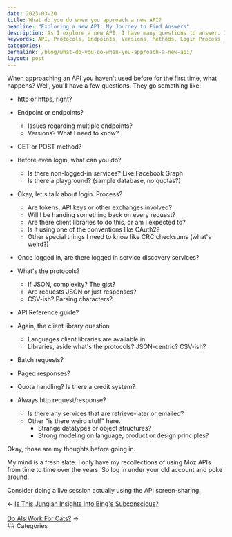 ```yaml
---
date: 2023-03-20
title: What do you do when you approach a new API?
headline: "Exploring a New API: My Journey to Find Answers"
description: As I explore a new API, I have many questions to answer. I need to know the protocols, endpoints, versions, methods, login process, API reference guide, client libraries, batch requests, paged responses, quota handling, and more. I'm taking you through my journey to get the answers I need. Join me in exploring this new API!
keywords: API, Protocols, Endpoints, Versions, Methods, Login Process, API Reference Guide, Client Libraries, Batch Requests, Paged Responses, Quota Handling, HTTP, HTTPS, GET, POST, Non-Logged-in Services, Strange, Unique Features
categories: 
permalink: /blog/what-do-you-do-when-you-approach-a-new-api/
layout: post
---
```



When approaching an API you haven't used before for the first time, what
happens? Well, you'll have a few questions. They go something like:

- http or https, right?
- Endpoint or endpoints?
  - Issues regarding multiple endpoints?
  - Versions? What I need to know?
- GET or POST method?

- Before even login, what can you do?
  - Is there non-logged-in services? Like Facebook Graph
  - Is there a playground? (sample database, no quotas?)
- Okay, let's talk about login. Process?
  - Are tokens, API keys or other exchanges involved?
  - Will I be handing something back on every request?
  - Are there client libraries to do this, or am I expected to?
  - Is it using one of the conventions like OAuth2?
  - Other special things I need to know like CRC checksums (what's weird?)
- Once logged in, are there logged in service discovery services?
- What's the protocols?
  - If JSON, complexity? The gist?
  - Are requests JSON or just responses?
  - CSV-ish? Parsing characters?
- API Reference guide?
- Again, the client library question
  - Languages client libraries are available in
  - Libraries, aside what's the protocols? JSON-centric? CSV-ish?
- Batch requests?
- Paged responses?
- Quota handling? Is there a credit system?
- Always http request/response?
  - Is there any services that are retrieve-later or emailed?
  - Other "is there weird stuff" here.
    - Strange datatypes or object structures?
    - Strong modeling on language, product or design principles?

Okay, those are my thoughts before going in.

My mind is a fresh slate. I only have my recollections of using Moz APIs from
time to time over the years. So log in under your old account and poke around.

Consider doing a live session actually using the API screen-sharing.


<div class="arrow-links"><div class="post-nav-prev"><span class="arrow">&larr;&nbsp;</span><a href="/blog/is-this-jungian-insights-into-bing-s-subconscious/">Is This Jungian Insights Into Bing's Subconscious?</a></div> &nbsp; <div class="post-nav-next"><a href="/blog/do-ais-work-for-cats/">Do AIs Work For Cats?</a><span class="arrow">&nbsp;&rarr;</span></div></div>
## Categories

<ul></ul>